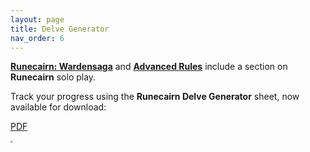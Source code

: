 ```yaml
---
layout: page
title: Delve Generator
nav_order: 6
---
```


**[Runecairn: Wardensaga](https://byodinsbeardrpg.itch.io/runecairn-wardensaga)** and **[Advanced Rules](https://byodinsbeardrpg.itch.io/runecairn-advanced-rules)** include a section on **Runecairn** solo play.

Track your progress using the **Runecairn Delve Generator** sheet, now available for download:

[PDF](https://runecairn.com/public/delve_generator.pdf)

<img src="https://img.itch.zone/aW1hZ2UvMTM1NzY3MS84NDkwOTExLnBuZw==/original/G8%2F1tZ.png" style="zoom: 25%;" />
